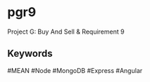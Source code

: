 # pgr9
Project G: Buy And Sell &amp; Requirement 9
## Keywords
#MEAN #Node #MongoDB #Express #Angular
